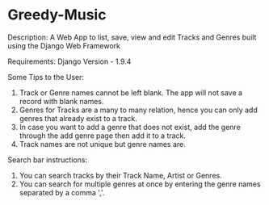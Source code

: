 # Greedy-Music
Description:
A Web App to list, save, view and edit Tracks and Genres built using the Django Web Framework

Requirements:
Django Version - 1.9.4

Some Tips to the User:

1. Track or Genre names cannot be left blank. The app will not save a record with blank names.
2. Genres for Tracks are a many to many relation, hence you can only add genres that already exist to a track.
3. In case you want to add a genre that does not exist, add the genre through the add genre page then add it to a track.
4. Track names are not unique but genre names are.

Search bar instructions: 

1. You can search tracks by their Track Name, Artist or Genres.
2. You can search for multiple genres at once by entering the genre names separated by a comma ','.
